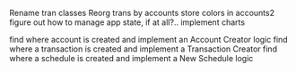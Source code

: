 Rename tran classes
Reorg trans by accounts
store colors in accounts2
figure out how to manage app state, if at all?..
implement charts

find where account is created and implement an Account Creator logic
find where a transaction is created and implement a Transaction Creator
find where a schedule is created and implement a New Schedule logic
